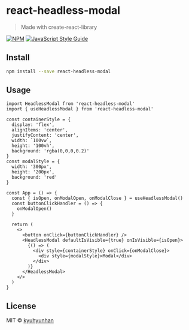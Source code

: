 # react-headless-modal

> Made with create-react-library

[![NPM](https://img.shields.io/npm/v/react-headless-modal.svg)](https://www.npmjs.com/package/react-headless-modal) [![JavaScript Style Guide](https://img.shields.io/badge/code_style-standard-brightgreen.svg)](https://standardjs.com)

## Install

```bash
npm install --save react-headless-modal
```

## Usage

```tsx
import HeadlessModal from 'react-headless-modal'
import { useHeadlessModal } from 'react-headless-modal'

const containerStyle = {
  display: 'flex',
  alignItems: 'center',
  justifyContent: 'center',
  width: `100vw`,
  height: '100vh',
  background: 'rgba(0,0,0,0.2)'
}
const modalStyle = {
  width: '300px',
  height: '200px',
  background: 'red'
}

const App = () => {
  const { isOpen, onModalOpen, onModalClose } = useHeadlessModal()
  const buttonClickHandler = () => {
    onModalOpen()
  }

  return (
    <>
      <button onClick={buttonClickHandler} />
      <HeadlessModal defaultIsVisible={true} onIsVisible={isOpen}>
        {() => (
          <div style={containerStyle} onClick={onModalClose}>
            <div style={modalStyle}>Modal</div>
          </div>
        )}
      </HeadlessModal>
    </>
  )
}
```

## License

MIT © [kyuhyunhan](https://github.com/kyuhyunhan)
